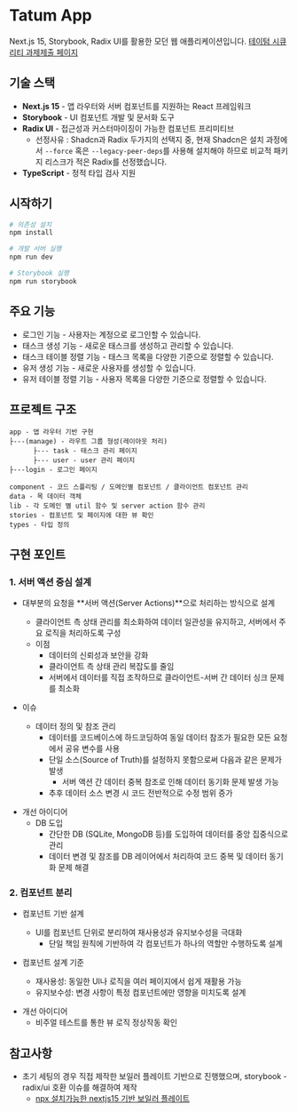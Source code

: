 # Tatum App

Next.js 15, Storybook, Radix UI를 활용한 모던 웹 애플리케이션입니다.
[테이텀 시큐리티 과제제출 페이지](https://tatum-app.vercel.app/)

## 기술 스택

- **Next.js 15** - 앱 라우터와 서버 컴포넌트를 지원하는 React 프레임워크
- **Storybook** - UI 컴포넌트 개발 및 문서화 도구
- **Radix UI** - 접근성과 커스터마이징이 가능한 컴포넌트 프리미티브
  - 선정사유 : Shadcn과 Radix 두가지의 선택지 중, 현재 Shadcn은 설치 과정에서 `--force` 혹은 `--legacy-peer-deps`를 사용해 설치해야 하므로 비교적 패키지 리스크가 적은 Radix를 선정했습니다.
- **TypeScript** - 정적 타입 검사 지원

## 시작하기

```bash
# 의존성 설치
npm install

# 개발 서버 실행
npm run dev

# Storybook 실행
npm run storybook
```

## 주요 기능

- 로그인 기능 - 사용자는 계정으로 로그인할 수 있습니다.
- 태스크 생성 기능 - 새로운 태스크를 생성하고 관리할 수 있습니다.
- 태스크 테이블 정렬 기능 - 태스크 목록을 다양한 기준으로 정렬할 수 있습니다.
- 유저 생성 기능 - 새로운 사용자를 생성할 수 있습니다.
- 유저 테이블 정렬 기능 - 사용자 목록을 다양한 기준으로 정렬할 수 있습니다.

## 프로젝트 구조

```
app - 앱 라우터 기반 구현
├---(manage) - 라우트 그룹 형성(레이아웃 처리)
      ├--- task - 태스크 관리 페이지
      ├--- user - user 관리 페이지
├---login - 로그인 페이지

component - 코드 스플리팅 / 도메인별 컴포넌트 / 클라이언트 컴포넌트 관리
data - 목 데이터 객체
lib - 각 도메인 별 util 함수 및 server action 함수 관리
stories - 컴포넌트 및 페이지에 대한 뷰 확인
types - 타입 정의
```

## 구현 포인트

### 1. 서버 액션 중심 설계

- 대부분의 요청을 **서버 액션(Server Actions)**으로 처리하는 방식으로 설계

  - 클라이언트 측 상태 관리를 최소화하여 데이터 일관성을 유지하고, 서버에서 주요 로직을 처리하도록 구성
  - 이점
    - 데이터의 신뢰성과 보안을 강화
    - 클라이언트 측 상태 관리 복잡도를 줄임
    - 서버에서 데이터를 직접 조작하므로 클라이언트-서버 간 데이터 싱크 문제를 최소화

- 이슈
  - 데이터 정의 및 참조 관리
    - 데이터를 코드베이스에 하드코딩하여 동일 데이터 참조가 필요한 모든 요청에서 공유 변수를 사용
    - 단일 소스(Source of Truth)를 설정하지 못함으로써 다음과 같은 문제가 발생
      - 서버 액션 간 데이터 중복 참조로 인해 데이터 동기화 문제 발생 가능
    - 추후 데이터 소스 변경 시 코드 전반적으로 수정 범위 증가

* 개선 아이디어
  - DB 도입
    - 간단한 DB (SQLite, MongoDB 등)를 도입하여 데이터를 중앙 집중식으로 관리
    - 데이터 변경 및 참조를 DB 레이어에서 처리하여 코드 중복 및 데이터 동기화 문제 해결

### 2. 컴포넌트 분리

- 컴포넌트 기반 설계

  - UI를 컴포넌트 단위로 분리하여 재사용성과 유지보수성을 극대화
    - 단일 책임 원칙에 기반하여 각 컴포넌트가 하나의 역할만 수행하도록 설계

- 컴포넌트 설계 기준
  - 재사용성: 동일한 UI나 로직을 여러 페이지에서 쉽게 재활용 가능
  - 유지보수성: 변경 사항이 특정 컴포넌트에만 영향을 미치도록 설계

* 개선 아이디어
  - 비주얼 테스트를 통한 뷰 로직 정상작동 확인

## 참고사항
* 초기 세팅의 경우 직접 제작한 보일러 플레이트 기반으로 진행했으며, storybook - radix/ui 호환 이슈를 해결하여 제작
  * [npx 설치가능한 nextjs15 기반 보일러 플레이트](https://github.com/junman95/jm-nextjs-boilerplate/blob/ts-storybook-radix/ui/README.md)
